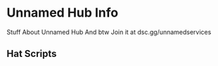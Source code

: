 # Unnamed Hub Info
Stuff About Unnamed Hub And btw Join it at dsc.gg/unnamedservices


## Hat Scripts
